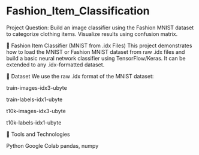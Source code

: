 # Fashion_Item_Classification
Project Question: Build an image classifier using the Fashion MNIST dataset to categorize clothing items. Visualize results using confusion matrix.



🧠 Fashion Item Classifier (MNIST from .idx Files)
This project demonstrates how to load the MNIST or Fashion MNIST dataset from raw .idx files and build a basic neural network classifier using TensorFlow/Keras. It can be extended to any .idx-formatted dataset.

📁 Dataset
We use the raw .idx format of the MNIST dataset:

train-images-idx3-ubyte

train-labels-idx1-ubyte

t10k-images-idx3-ubyte

t10k-labels-idx1-ubyte


🧰 Tools and Technologies

Python
Google Colab
pandas, numpy
